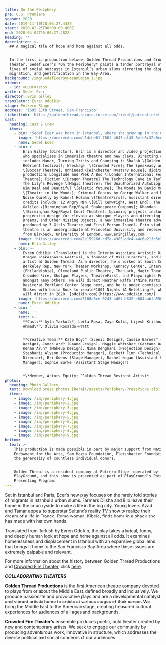```yaml
---
title: On the Periphery
pre: U.S. Premiere
season: 2020
date: 2019-11-10T20:06:27.442Z
start: 2020-02-23T08:00:00.000Z
end: 2020-04-04T20:06:27.482Z
heading: ''
description: >-
  ## A magical tale of hope and home against all odds. 


  In the first co-production between Golden Thread Productions and Crowded Fire
  Theater, Sedef Ecer’s *On the Periphery* paints a tender portrayal of the
  lives of social outcasts in Istanbul’s urban slums mirroring the displacement,
  migration, and gentrification in the Bay Area.
background: /img/SedefEcerByHasanDogan_1.jpg
videos:
  - id: XBQDFk1e33s
writer: Sedef Ecer
director: Erin Gilley
translator: Evren Odcikin
stage: Potrero Stage
address: '1695 18th Street, San Francisco'
ticketlink: 'https://goldenthread.secure.force.com/ticket/patronticket__publicticketapp#/ '
cast:
  heading: Cast & Crew
  items:
    - bio: "Sedef Ecer was born in Istanbul, where she grew up in the world of movie-making, theatre and television. She has written numerous articles or opinion pieces for national newspapers or magazines, novels, screenplays, explored new genres with transmedia stories and translated Charlotte Delbo, and Saint-Exupery's works into Turkish. But her major work is in the field of theater, in French. Now living in Paris and writing in French, her plays are published by Les Éditions de l'Amandier, Les Éditions l'Espace d'un Instant, Lansman and l'Avant-Scène in France, and translated into Polish, Turkish, Armenian, German, Greek, and English. Ms. Ecer's plays have been seen across Europe at venues including Metz Opera House, National Theatre Le Liberté, Théâtre du Peuple, Aalen Stadt Theater, and Théâtre National de Strasbourg. \r\n\nShe is one of the three women writers who founded the Parlement des Écrivaines \rFrancophones, and is entered in the 2014 Dictionnaire Universel des Créatrices (The Universal Dictionary of Women Creators Worldwide, supported by Unesco). She is represented by Zelig in France, Merlin Verlag in Germany, and Habitus in Turkey. https://www.sedefecer.com"
      image: 'https://ucarecdn.com/e14cbe61-760f-4643-af43-5efc8c32c0cd/'
      name: Sedef Ecer
    - bio: >-
        Erin Gilley (Director). Erin is a director and video projection designer
        who specializes in immersive theatre and new plays. Directing credits
        include: Manar, Turning Tricks and Counting in Sha'ab \[Golden Thread's
        ReOrient festival]; Wreckage  \[Crowded Fire]; The Speakeasy and Equus
        \[Boxcar Theatre]; Unhinged \[Winchester Mystery House]; digital theatre
        productions Longitude and Peek A Boo \[London International Festival
        Theatre]; Fiction \[Dragon Theatre] The Technology Cave in Taylor Mac’s
        The Lily’s Revenge \[Magic Theatre]; The Unauthorized Autobiography of
        Kim Deal and Beautiful \[elastic future]; The Woods by David Mamet
        \[Theatre in the Woods]; Criminal Genius by George Walker and Making
        Noise Quietly by Robert Holman \[TheatreFirst]. Assistant directing
        credits include: 12 Angry Men \[Bill Kenwright, West End]; The Life of
        Galileo \[Birmingham Rep/Royal Shakespeare Company]; Khandan
        \[Birmingham Rep/Royal Court Theatre]. Upcoming projects include
        projection design for Elevada at Shotgun Players and directing Secrets,
        Dreams, and Other Missing Objects, a new immersive theatre adventure
        produced by 3 Girls Theatre and First Person Travel. Erin studied
        theatre as an undergraduate at Princeton University and received her MFA
        from Birkbeck, University of London. www.eringilley.com
      image: 'https://ucarecdn.com/2e15926d-cd7e-4385-adc4-44c6a21fc5e2/'
      name: Erin Gilley
    - bio: >-
        Evren Odcikin (Translator) is the Interim Associate Artistic Director at
        Oregon Shakespeare Festival, a founder of Maia Directors, and a resident
        artist at Golden Thread. As a director, he's worked at South Coast Rep,
        Berkeley Rep, New York Theater Workshop, Kennedy Center, InterAct
        (Philadelphia), Cleveland Public Theatre, The Lark, Magic Theatre,
        Crowded Fire, Shotgun Players, TheatreFirst, and Playwrights Foundation,
        amongst many others. He will direct Heather Raffo's*Nine Parts of
        Desire*at Portland Center Stage next, and he is under commission at Cal
        Shakes with Leila Buck to create*1001 Nights (A Retelling)*, which he
        will direct in 2020. [odcikin.com](https://www.odcikin.com/)
      image: 'https://ucarecdn.com/6168d5ce-0243-4d04-b632-e604babfa550/'
      name: Evren Odcikin
    - bio: ''
      name: ''
      text: >-
        **Cast:** Ayla Yarkut\*, Leila Rosa, Zaya Kolia, Lijesh Krishnan, Sofia
        Ahmad\*^, Olivia Rosaldo-Pratt


        **Creative Team:** Kate Boyd^ (Scenic Design), Cassie Barnes^ (Lighting
        Design), James Ard^ (Sound Design), Maggie Whitaker (Costume Design),
        Kenan Arun^ (Makeup Design), Nima Dehghani (Projection Design),
        Stephanie Alyson (Production Manager), Beckett Finn (Technical
        Director), Bri Owens (Stage Manager), Rachel Mogan (Assistant Stage
        Manager), Sophie Burke (Assistant Stage Manager)


        *\*Member, Actors Equity; ^Golden Thread Resident Artist*
photos:
  heading: Photo Gallery
  text: Download press photos [here](/assets/Periphery-PressPicks.zip).
  items:
    - image: /img/periphery-1.jpg
    - image: /img/periphery-2.jpg
    - image: /img/periphery-3.jpg
    - image: /img/periphery-4.jpg
    - image: /img/periphery-5.jpg
    - image: /img/periphery-6.jpg
    - image: /img/periphery-7.jpg
    - image: /img/periphery-8.jpg
    - image: /img/periphery-9.jpg
bottom:
  text: >-
    This production is made possible in part by major support from National
    Endowment for the Arts, Sam Mazza Foundation, Fleishhacker Foundation, and
    the generosity of countless individual donors.


    Golden Thread is a resident company at Potrero Stage, operated by
    PlayGround, and this show is presented as part of PlayGround’s Potrero Stage
    Presenting Program.
---
```

Set in Istanbul and Paris, Ecer’s new play focuses on the rarely told stories of migrants in Istanbul’s urban slums. Farmers Dilsha and Bilo leave their home in the countryside to make a life in the big city. Young lovers Azad and Tamar appeal to superstar Sultane’s reality TV show to realize their dream of a life in France. Roma woman, Kibele, finds home in a shack she has made with her own hands.

Translated from Turkish by Evren Odcikin, the play takes a lyrical, funny, and deeply human look at hope and home against all odds. It examines homelessness and displacement in Istanbul with an expansive global lens that brings it home to the San Francisco Bay Area where these issues are extremely palpable and relevant.

For more information about the history between Golden Thread Productions and [Crowded Fire Theater](http://crowdedfire.org), click [here](https://www.goldenthread.org/posts/trailblazing-partnership-results-in-multiple-wins-for-two-exemplary-bay-area-theatre-companies/).

***COLLABORATING THEATERS***

**Golden Thread Productions** is the first American theatre company devoted to plays from or about the Middle East, defined broadly and inclusively. We produce passionate and provocative plays and are a developmental catalyst and vibrant artistic home to artists at various stages of their career. We bring the Middle East to the American stage, creating treasured cultural experiences for audiences of all ages and backgrounds.  

**Crowded Fire Theater’s** ensemble produces poetic, bold theater created by new and contemporary artists. We seek to engage our community by producing adventurous work, innovative in structure, which addresses the diverse political and social concerns of our audiences.
